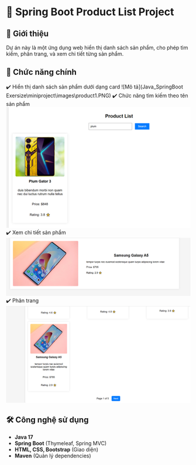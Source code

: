 # 🛒 Spring Boot Product List Project

## 📌 Giới thiệu
Dự án này là một ứng dụng web hiển thị danh sách sản phẩm, cho phép tìm kiếm, phân trang, và xem chi tiết từng sản phẩm.

## 🚀 Chức năng chính
✔️ Hiển thị danh sách sản phẩm dưới dạng card
    ![Mô tả](Java_SpringBoot Exersize\miniproject\images\product1.PNG)
✔️ Chức năng tìm kiếm theo tên sản phẩm  
    ![Mô tả ảnh](images/search.png)
✔️ Xem chi tiết sản phẩm  
    ![Mô tả ảnh](images/detail.png)
✔️ Phân trang
    ![Mô tả ảnh](images/phantrang.png)

## 🛠️ Công nghệ sử dụng
- **Java 17**
- **Spring Boot** (Thymeleaf, Spring MVC)
- **HTML, CSS, Bootstrap** (Giao diện)
- **Maven** (Quản lý dependencies)

